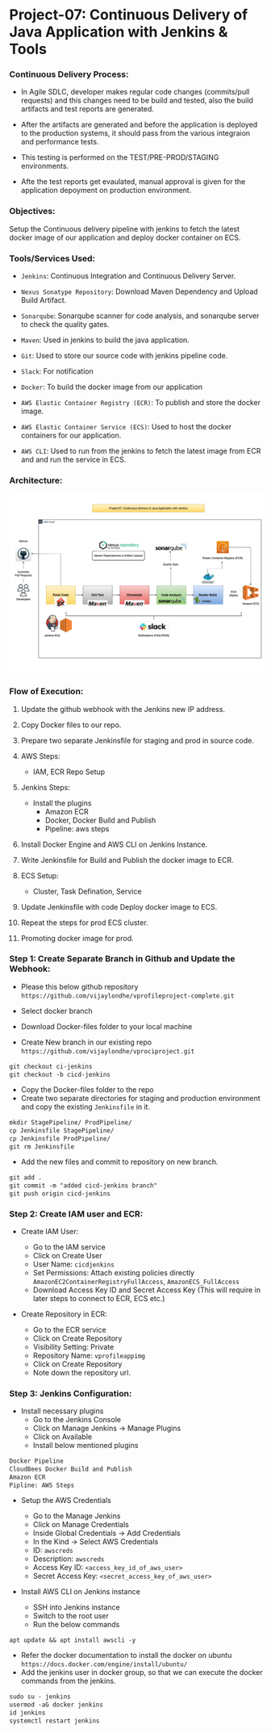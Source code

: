 # Project-07: Continuous Delivery of Java Application with Jenkins & Tools 

### Continuous Delivery Process:

- In Agile SDLC, developer makes regular code changes (commits/pull requests) and this changes need to be build and tested, also the build artifacts and test reports are generated. 

- After the artifacts are generated and before the application is deployed to the production systems, it should pass from the various integraion and performance tests.

- This testing is performed on the TEST/PRE-PROD/STAGING environments.

- Afte the test reports get evaulated, manual approval is given for the application depoyment on production environment.


### Objectives:

Setup the Continuous delivery pipeline with jenkins to fetch the latest docker image of our application and deploy docker container on ECS.

### Tools/Services Used:

- `Jenkins`: Continuous Integration and Continuous Delivery Server.

- `Nexus Sonatype Repository`: Download Maven Dependency and Upload Build Artifact.

- `Sonarqube`: Sonarqube scanner for code analysis, and sonarqube server to check the quality gates.

- `Maven`: Used in jenkins to build the java application.

- `Git`: Used to store our source code with jenkins pipeline code.

- `Slack`: For notification 

- `Docker`: To build the docker image from our application

- `AWS Elastic Container Registry (ECR)`: To publish and store the docker image.

- `AWS Elastic Container Service (ECS)`: Used to host the docker containers for our application.

- `AWS CLI`: Used to run from the jenkins to fetch the latest image from ECR and and run the service in ECS.


### Architecture:

![GitHub Light](./snaps/pro-07-cd-with-jenkins.jpg)


### Flow of Execution:

1. Update the github webhook with the Jenkins new IP address.

2. Copy Docker files to our repo.

3. Prepare two separate Jenkinsfile for staging and prod in source code.

4. AWS Steps:
   - IAM, ECR Repo Setup

5. Jenkins Steps: 
   - Install the plugins
     - Amazon ECR
     - Docker, Docker Build and Publish
     - Pipeline: aws steps

6. Install Docker Engine and AWS CLI on Jenkins Instance.

7. Write Jenkinsfile for Build and Publish the docker image to ECR.

8. ECS Setup:
   - Cluster, Task Defination, Service

9. Update Jenkinsfile with code Deploy docker image to ECS.

10. Repeat the steps for prod ECS cluster.

11. Promoting docker image for prod.  


### Step 1: Create Separate Branch in Github and Update the Webhook:

- Please this below github repository `https://github.com/vijaylondhe/vprofileproject-complete.git`

- Select docker branch 
- Download Docker-files folder to your local machine 

- Create New branch in our existing repo `https://github.com/vijaylondhe/vprociproject.git`

```
git checkout ci-jenkins
git checkout -b cicd-jenkins
```

- Copy the Docker-files folder to the repo 
- Create two separate directories for staging and production environment and copy the existing `Jenkinsfile` in it.

```
mkdir StagePipeline/ ProdPipeline/
cp Jenkinsfile StagePipeline/
cp Jenkinsfile ProdPipeline/
git rm Jenkinsfile
```

- Add the new files and commit to repository on new branch.

```
git add .
git commit -m "added cicd-jenkins branch"
git push origin cicd-jenkins
```


### Step 2: Create IAM user and ECR: 

- Create IAM User:
  - Go to the IAM service 
  - Click on Create User
  - User Name: `cicdjenkins`
  - Set Permissions: Attach existing policies directly `AmazonEC2ContainerRegistryFullAccess`, `AmazonECS_FullAccess`
  - Download Access Key ID and Secret Access Key (This will require in later steps to connect to ECR, ECS etc.)

- Create Repository in ECR:
  - Go to the ECR service
  - Click on Create Repository
  - Visibility Setting: Private
  - Repository Name: `vprofileappimg`
  - Click on Create Repository
  - Note down the repository url.


### Step 3: Jenkins Configuration: 

- Install necessary plugins 
  - Go to the Jenkins Console
  - Click on Manage Jenkins -> Manage Plugins
  - Click on Available
  - Install below mentioned plugins

```
Docker Pipeline
CloudBees Docker Build and Publish
Amazon ECR
Pipline: AWS Steps
```

- Setup the AWS Credentials 
  - Go to the Manage Jenkins 
  - Click on Manage Credentials
  - Inside Global Credentials -> Add Credentials
  - In the Kind -> Select AWS Credentials
  - ID: `awscreds` 
  - Description: `awscreds`
  - Access Key ID: `<access_key_id_of_aws_user>`
  - Secret Access Key: `<secret_access_key_of_aws_user>`


- Install AWS CLI on Jenkins instance
  - SSH into Jenkins instance
  - Switch to the root user
  - Run the below commands

```
apt update && apt install awscli -y
```

  - Refer the docker documentation to install the docker on ubuntu `https://docs.docker.com/engine/install/ubuntu/`
  - Add the jenkins user in docker group, so that we can execute the docker commands from the jenkins.

```
sudo su - jenkins
usermod -aG docker jenkins
id jenkins
systemctl restart jenkins
``` 

